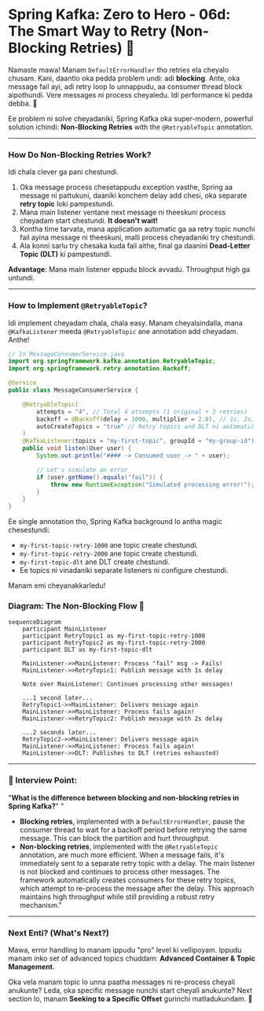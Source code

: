 # Spring Kafka: Zero to Hero - 06d: The Smart Way to Retry (Non-Blocking Retries) 🧠

Namaste mawa! Manam `DefaultErrorHandler` tho retries ela cheyalo chusam. Kani, daantlo oka pedda problem undi: adi **blocking**. Ante, oka message fail ayi, adi retry loop lo unnappudu, aa consumer thread block aipothundi. Vere messages ni process cheyaledu. Idi performance ki pedda debba. 🤕

Ee problem ni solve cheyadaniki, Spring Kafka oka super-modern, powerful solution ichindi: **Non-Blocking Retries** with the `@RetryableTopic` annotation.

---

### How Do Non-Blocking Retries Work?

Idi chala clever ga pani chestundi.
1.  Oka message process chesetappudu exception vasthe, Spring aa message ni pattukuni, daaniki konchem delay add chesi, oka separate **retry topic** loki pampestundi.
2.  Mana main listener ventane next message ni theeskuni process cheyadam start chestundi. **It doesn't wait!**
3.  Kontha time tarvata, mana application automatic ga aa retry topic nunchi fail ayina message ni theeskuni, malli process cheyadaniki try chestundi.
4.  Ala konni sarlu try chesaka kuda fail aithe, final ga daanini **Dead-Letter Topic (DLT)** ki pampestundi.

**Advantage**: Mana main listener eppudu block avvadu. Throughput high ga untundi.

---

### How to Implement `@RetryableTopic`?

Idi implement cheyadam chala, chala easy. Manam cheyalsindalla, mana `@KafkaListener` meeda `@RetryableTopic` ane annotation add cheyadam. Anthe!

```java
// In MessageConsumerService.java
import org.springframework.kafka.annotation.RetryableTopic;
import org.springframework.retry.annotation.Backoff;

@Service
public class MessageConsumerService {

    @RetryableTopic(
        attempts = "4", // Total 4 attempts (1 original + 3 retries)
        backoff = @Backoff(delay = 1000, multiplier = 2.0), // 1s, 2s, 4s delay
        autoCreateTopics = "true" // Retry topics and DLT ni automatic ga create chey
    )
    @KafkaListener(topics = "my-first-topic", groupId = "my-group-id")
    public void listen(User user) {
        System.out.println("#### -> Consumed user -> " + user);

        // Let's simulate an error
        if (user.getName().equals("fail")) {
            throw new RuntimeException("Simulated processing error!");
        }
    }
}
```
Ee single annotation tho, Spring Kafka background lo antha magic chesestundi:
*   `my-first-topic-retry-1000` ane topic create chestundi.
*   `my-first-topic-retry-2000` ane topic create chestundi.
*   `my-first-topic-dlt` ane DLT create chestundi.
*   Ee topics ni vinadaniki separate listeners ni configure chestundi.

Manam emi cheyanakkarledu!

### Diagram: The Non-Blocking Flow 🚀

```mermaid
sequenceDiagram
    participant MainListener
    participant RetryTopic1 as my-first-topic-retry-1000
    participant RetryTopic2 as my-first-topic-retry-2000
    participant DLT as my-first-topic-dlt

    MainListener->>MainListener: Process "fail" msg -> Fails!
    MainListener->>RetryTopic1: Publish message with 1s delay

    Note over MainListener: Continues processing other messages!

    ...1 second later...
    RetryTopic1->>MainListener: Delivers message again
    MainListener->>MainListener: Process fails again!
    MainListener->>RetryTopic2: Publish message with 2s delay

    ...2 seconds later...
    RetryTopic2->>MainListener: Delivers message again
    MainListener->>MainListener: Process fails again!
    MainListener->>DLT: Publishes to DLT (retries exhausted)
```

---

### 📝 Interview Point:

"**What is the difference between blocking and non-blocking retries in Spring Kafka?**"
"
*   **Blocking retries**, implemented with a `DefaultErrorHandler`, pause the consumer thread to wait for a backoff period before retrying the same message. This can block the partition and hurt throughput.
*   **Non-blocking retries**, implemented with the `@RetryableTopic` annotation, are much more efficient. When a message fails, it's immediately sent to a separate retry topic with a delay. The main listener is not blocked and continues to process other messages. The framework automatically creates consumers for these retry topics, which attempt to re-process the message after the delay. This approach maintains high throughput while still providing a robust retry mechanism."

---

### Next Enti? (What's Next?)

Mawa, error handling lo manam ippudu "pro" level ki vellipoyam. Ippudu manam inko set of advanced topics chuddam: **Advanced Container & Topic Management**.

Oka vela manam topic lo unna paatha messages ni re-process cheyali anukunte? Leda, oka specific message nunchi start cheyali anukunte? Next section lo, manam **Seeking to a Specific Offset** gurinchi matladukundam. 🎯